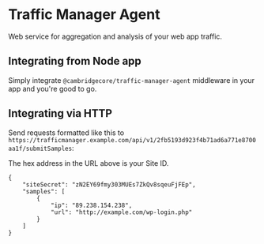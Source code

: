 # Traffic Manager Agent

Web service for aggregation and analysis of your web app traffic.

## Integrating from Node app

Simply integrate `@cambridgecore/traffic-manager-agent` middleware in your app
and you're good to go.


## Integrating via HTTP

Send requests formatted like this to `https://trafficmanager.example.com/api/v1/2fb5193d923f4b71ad6a771e8700aa1f/submitSamples`:

The hex address in the URL above is your Site ID.
```
{
	"siteSecret": "zN2EY69fmy303MUEs7ZkQv8sqeuFjFEp",
	"samples": [
		{
			"ip": "89.238.154.238",
			"url": "http://example.com/wp-login.php"
		}
	]
}
```
